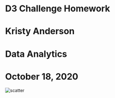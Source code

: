 # D3 Challenge Homework
# Kristy Anderson
# Data Analytics
# October 18, 2020

<img src="Images/image1.jpg" alt="scatter">